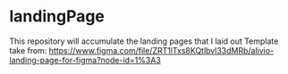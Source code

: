 # landingPage
This repository will accumulate the landing pages that I laid out
Template take from:
https://www.figma.com/file/ZRT1lTxs8KQtlbvl33dMRb/alivio-landing-page-for-figma?node-id=1%3A3
